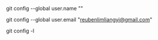git config --global user.name "<rlly92>"
  
git config --global user.email "<reubenlimliangyi@gmail.com>" 
  
git config -l
  
  
  
  
  
  
